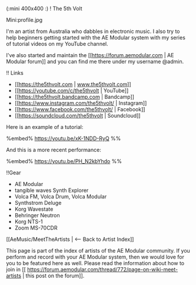 (:mini 400x400 :)
! The 5th Volt

Mini:profile.jpg

I'm an artist from Australia who dabbles in electronic music. I also try to help beginners getting started with the AE Modular system with my series of tutorial videos on my YouTube channel.

I've also started and maintain the [[https://forum.aemodular.com | AE Modular forum]] and you can find me there under my username @admin.

!! Links

* [[https://the5thvolt.com | www.the5thvolt.com]]
* [[https://youtube.com/c/the5thvolt | YouTube]]
* [[https://the5thvolt.bandcamp.com | Bandcamp]]
* [[https://www.instagram.com/the5thvolt/ | Instagram]]
* [[https://www.facebook.com/the5thvolt/ | Facebook]]
* [[https://soundcloud.com/the5thvolt | Soundcloud]]

Here is an example of a tutorial:

%embed% https://youtu.be/xK-1NDD-RyQ %%

And this is a more recent performance:

%embed% https://youtu.be/PH_N2kbYhdo %%

!!Gear

* AE Modular
* tangible waves Synth Explorer
* Volca FM, Volca Drum, Volca Modular
* Synthstrom Deluge
* Korg Wavestate
* Behringer Neutron
* Korg NTS-1
* Zoom MS-70CDR

[[AeMusic/MeetTheArtists | <-- Back to Artist Index]]

This page is part of the index of artists of the AE Modular community. If you perform and record with your AE Modular system, then we would love for you to be featured here as well. Please read the information about how to join in [[ https://forum.aemodular.com/thread/772/page-on-wiki-meet-artists | this post on the forum]].